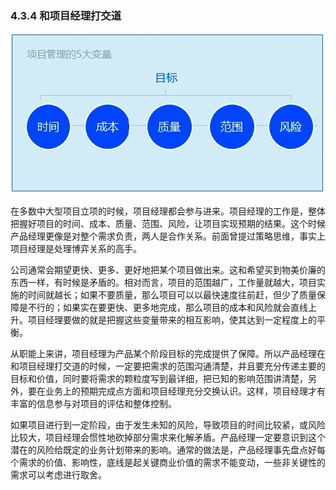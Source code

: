 ### 4.3.4 和项目经理打交道

![](images/image02075_jpeg)

在多数中大型项目立项的时候，项目经理都会参与进来。项目经理的工作是，整体把握好项目的时间、成本、质量、范围、风险，让项目实现预期的结果。这个时候产品经理更像是对整个需求负责，两人是合作关系。前面曾提过策略思维，事实上项目经理是处理博弈关系的高手。

公司通常会期望更快、更多、更好地把某个项目做出来。这和希望买到物美价廉的东西一样，有时候是矛盾的。相对而言，项目的范围越广，工作量就越大，项目实施的时间就越长；如果不要质量，那么项目可以以最快速度往前赶，但少了质量保障是不行的；如果实在要更快、更多地完成，那么项目的成本和风险就会直线上升。项目经理要做的就是把握这些变量带来的相互影响，使其达到一定程度上的平衡。

从职能上来讲，项目经理为产品某个阶段目标的完成提供了保障。所以产品经理在和项目经理打交道的时候，一定要把需求的范围沟通清楚，并且要充分传递主要的目标和价值，同时要将需求的颗粒度写到最详细，把已知的影响范围讲清楚，另外，要在业务上的预期完成点方面和项目经理充分交换认识。这样，项目经理才有丰富的信息参与对项目的评估和整体控制。

如果项目进行到一定阶段，由于发生未知的风险，导致项目的时间比较紧，或风险比较大，项目经理会惯性地砍掉部分需求来化解矛盾。产品经理一定要意识到这个潜在的风险给既定的业务计划带来的影响。通常的做法是，产品经理事先盘点好每个需求的价值、影响性，底线是起关键商业价值的需求不能变动，一些非关键性的需求可以考虑进行取舍。
